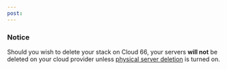 ```yaml
---
post: 
---
```


### Notice

Should you wish to delete your stack on Cloud 66, your servers **will not** be deleted on your cloud provider unless [physical server deletion](/managing-your-stack/server-deletion) is turned on.



